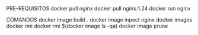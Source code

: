 PRE-REQUISITOS
    docker pull nginx
    docker pull nginx:1.24
    docker run nginx

COMANDOS
    docker image build .
    docker image inpect nginx
    docker images
    docker rmi <ID>
    docker rmi $(docker image ls -qa)
    docker image prune

